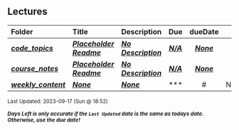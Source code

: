 ## Lectures

| Folder | Title | Description | Due | dueDate |  |
|:------|:------|:------|:-----:|:-----:|-----|
| ***<a href="https://github.com/rugbyprof/4143-PLC/tree/master/Lectures/code_topics">code_topics</a>*** | ***<a href="https://github.com/rugbyprof/4143-PLC/tree/master/Lectures/code_topics"> Placeholder Readme </a>*** | ***<a href="https://github.com/rugbyprof/4143-PLC/tree/master/Lectures/code_topics"> No Description</a>*** | ***<a href="https://github.com/rugbyprof/4143-PLC/tree/master/Lectures/code_topics">N/A</a>*** | ***<a href="https://github.com/rugbyprof/4143-PLC/tree/master/Lectures/code_topics">None</a>*** |  |
| ***<a href="https://github.com/rugbyprof/4143-PLC/tree/master/Lectures/course_notes">course_notes</a>*** | ***<a href="https://github.com/rugbyprof/4143-PLC/tree/master/Lectures/course_notes"> Placeholder Readme </a>*** | ***<a href="https://github.com/rugbyprof/4143-PLC/tree/master/Lectures/course_notes"> No Description</a>*** | ***<a href="https://github.com/rugbyprof/4143-PLC/tree/master/Lectures/course_notes">N/A</a>*** | ***<a href="https://github.com/rugbyprof/4143-PLC/tree/master/Lectures/course_notes">None</a>*** |  |
| ***<a href="https://github.com/rugbyprof/4143-PLC/tree/master/Lectures/weekly_content">weekly_content</a>*** | ***<a href="https://github.com/rugbyprof/4143-PLC/tree/master/Lectures/weekly_content">None</a>*** | ***<a href="https://github.com/rugbyprof/4143-PLC/tree/master/Lectures/weekly_content">None</a>*** | ***<a href="https://github.com/rugbyprof/4143-PLC/tree/master/Lectures/weekly_content">|  #  |Name                                                           |Description                                                  |</a>*** | ***<a href="https://github.com/rugbyprof/4143-PLC/tree/master/Lectures/weekly_content">None</a>*** |  |

<sup>Last Updated: 2023-09-17 (Sun @ 18:52)</sup> 

<sup>***Days Left is only accurate if the `Last Updated` date is the same as todays date. Otherwise, use the due date!***</sup> 